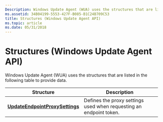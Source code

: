 ```yaml
---
Description: Windows Update Agent (WUA) uses the structures that are listed in the following table to provide data.
ms.assetid: 34B04199-5553-427F-B085-B1C24B709C53
title: Structures (Windows Update Agent API)
ms.topic: article
ms.date: 05/31/2018
---
```


# Structures (Windows Update Agent API)

Windows Update Agent (WUA) uses the structures that are listed in the following table to provide data.



| Structure                                                          | Description                                                        |
|--------------------------------------------------------------------|--------------------------------------------------------------------|
| [**UpdateEndpointProxySettings**](updateendpointproxysettings.md) | Defines the proxy settings used when requesting an endpoint token. |



 

 

 



